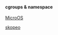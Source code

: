 #### cgroups & namespace

[MicroOS](https://speakerdeck.com/ishwon/opensuse-microos-0c74315f-e2a6-4699-8c57-ec215c414edc?slide=13)

[skopeo](https://speakerdeck.com/ishwon/opensuse-microos-0c74315f-e2a6-4699-8c57-ec215c414edc?slide=13)